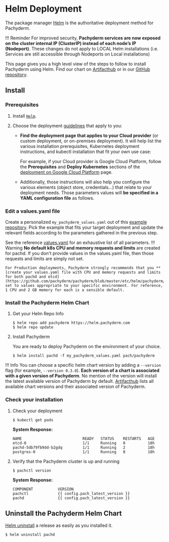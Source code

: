 # Helm Deployment

The package manager [Helm](https://helm.sh/docs/intro/install/#helm) is the authoritative deployment method for Pachyderm.

!!! Reminder
    For improved security, **Pachyderm services are now exposed on the cluster internal IP (ClusterIP) instead of each node’s IP (Nodeport)**. These changes do not apply to LOCAL Helm installations (i.e. Services are still accessible through Nodeports on Local installations)

This page gives you a high level view of the steps to follow to install Pachyderm using Helm. Find our chart on [Artifacthub](https://artifacthub.io/packages/helm/pachyderm/pachyderm) or in our [GitHub repository](https://github.com/pachyderm/pachyderm/tree/master/etc/helm/pachyderm).

## Install
### Prerequisites
1. Install [`Helm`](https://helm.sh/docs/intro/install/). 

1. Choose the deployment [guidelines](https://docs.pachyderm.com/latest/deploy-manage/deploy/) that apply to you:
    * **Find the deployment page that applies to your Cloud provider** (or custom deployment, or on-premises deployment).
    It will help list the various installation prerequisites, Kubernetes deployment instructions, and kubectl installation that fit your own use case:
    
        For example, if your Cloud provider is Google Cloud Platform, follow the **Prerequisites** and **Deploy Kubernetes** sections of the [deployment on Google Cloud Platform](https://docs.pachyderm.com/latest/deploy-manage/deploy/google_cloud_platform/#google-cloud-platform) page.

    * Additionally, those instructions will also help you configure the various elements (object store, credentials...) that relate to your deployment needs. Those parameters values will **be specified in a YAML configuration file** as follows.

### Edit a values.yaml file
Create a personalized `my_pachyderm_values.yaml` out of this [example repository](https://github.com/pachyderm/pachyderm/tree/master/etc/helm/examples). Pick the example that fits your target deployment and update the relevant fields according to the parameters gathered in the previous step.   

See the reference [values.yaml](https://github.com/pachyderm/pachyderm/blob/master/etc/helm/pachyderm/values.yaml) for an exhaustive list of all parameters.
!!! Warning
    **No default k8s CPU and memory requests and limits** are created for pachd.  If you don't provide values in the values.yaml file, then those requests and limits are simply not set. 
    
    For Production deployments, Pachyderm strongly recommends that you **[create your values.yaml file with CPU and memory requests and limits for both pachd and etcd](https://github.com/pachyderm/pachyderm/blob/master/etc/helm/pachyderm/values.yaml)** set to values appropriate to your specific environment. For reference, 1 CPU and 2 GB memory for each is a sensible default.    
###  Install the Pachyderm Helm Chart
1. Get your Helm Repo Info
    ```shell
    $ helm repo add pachyderm https://helm.pachyderm.com
    $ helm repo update
    ```

1. Install Pachyderm

    You are ready to deploy Pachyderm on the environment of your choice.
    ```shell
    $ helm install pachd -f my_pachyderm_values.yaml pach/pachyderm
    ```
!!! Info
    You can choose a specific helm chart version by adding a `--version` flag (for example, `--version 0.3.0`). 
    **Each version of a chart is associated with a given version of Pachyderm**. No mention of the version will install the latest available version of Pachyderm by default. 
    [Artifacthub](https://artifacthub.io/packages/helm/pachyderm/pachyderm) lists all available chart versions and their associated version of Pachyderm. 

### Check your installation

1. Check your deployment
    ```shell
    $ kubectl get pods
    ```

    **System Response:**

    ```
    NAME                           READY   STATUS    RESTARTS   AGE
    etcd-0                         1/1     Running   0          18h
    pachd-5db79fb9dd-b2gdq         1/1     Running   2          18h
    postgres-0                     1/1     Running   0          18h
    ```

1. Verify that the Pachyderm cluster is up and running

    ```shell
    $ pachctl version
    ```

    **System Response:**

    ```
    COMPONENT           VERSION
    pachctl             {{ config.pach_latest_version }}
    pachd               {{ config.pach_latest_version }}
    ```

## Uninstall the Pachyderm Helm Chart
[Helm uninstall](https://helm.sh/docs/helm/helm_uninstall/) a release as easily as you installed it.
```shell
$ helm uninstall pachd 
```
